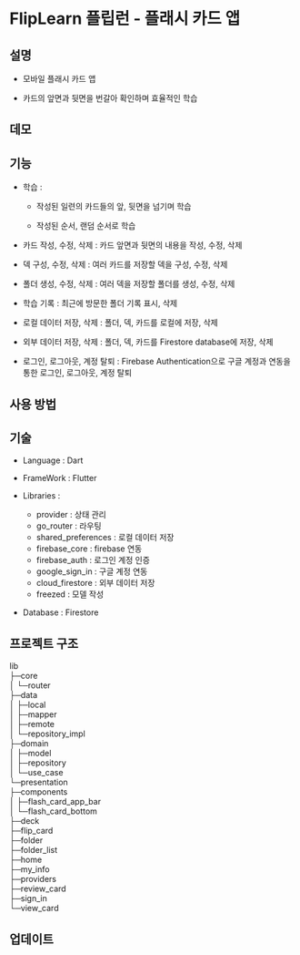 # FlipLearn 플립런 - 플래시 카드 앱

## 설명

- 모바일 플래시 카드 앱

- 카드의 앞면과 뒷면을 번갈아 확인하며 효율적인 학습

## 데모

## 기능

- 학습 :
    - 작성된 일련의 카드들의 앞, 뒷면을 넘기며 학습

    - 작성된 순서, 랜덤 순서로 학습

- 카드 작성, 수정, 삭제 : 카드 앞면과 뒷면의 내용을 작성, 수정, 삭제

- 덱 구성, 수정, 삭제 : 여러 카드를 저장할 덱을 구성, 수정, 삭제

- 폴더 생성, 수정, 삭제 : 여러 덱을 저장할 폴더를 생성, 수정, 삭제

- 학습 기록 : 최근에 방문한 폴더 기록 표시, 삭제

- 로컬 데이터 저장, 삭제 : 폴더, 덱, 카드를 로컬에 저장, 삭제

- 외부 데이터 저장, 삭제 : 폴더, 덱, 카드를 Firestore database에 저장, 삭제

- 로그인, 로그아웃, 계정 탈퇴 : Firebase Authentication으로 구글 계정과 연동을 통한 로그인, 로그아웃, 계정 탈퇴

## 사용 방법

## 기술

- Language : Dart

- FrameWork : Flutter

- Libraries :
    - provider : 상태 관리
    - go_router : 라우팅
    - shared_preferences : 로컬 데이터 저장
    - firebase_core : firebase 연동
    - firebase_auth : 로그인 계정 인증
    - google_sign_in : 구글 계정 연동
    - cloud_firestore : 외부 데이터 저장
    - freezed : 모델 작성

- Database : Firestore

## 프로젝트 구조

lib  
├─core  
│  └─router  
├─data  
│  ├─local  
│  ├─mapper  
│  ├─remote  
│  └─repository_impl  
├─domain  
│  ├─model  
│  ├─repository  
│  └─use_case  
└─presentation  
├─components  
│  ├─flash_card_app_bar  
│  └─flash_card_bottom  
├─deck  
├─flip_card  
├─folder  
├─folder_list  
├─home  
├─my_info  
├─providers  
├─review_card  
├─sign_in  
└─view_card

## 업데이트
